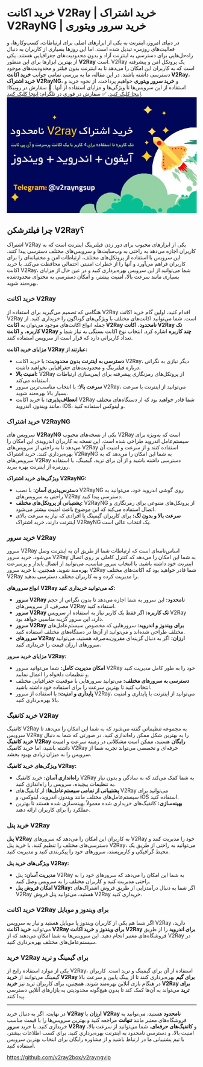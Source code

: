 # خرید اکانت V2Ray | خرید اشتراک V2RayNG | خرید سرور ویتوری

در دنیای امروز، اینترنت به یکی از ابزارهای اصلی برای ارتباطات، کسب‌وکارها، و فعالیت‌های روزمره تبدیل شده است. اما این روزها بسیاری از کاربران به دنبال راه‌حل‌هایی برای دسترسی به اینترنت آزاد و بدون محدودیت‌های جغرافیایی هستند. یکی از بهترین ابزارها برای این منظور **V2Ray** است. V2Ray یک پروتکل امن و پیشرفته است که به کاربران این امکان را می‌دهد تا به اینترنت بدون فیلتر و محدودیت‌های موجود دسترسی داشته باشند. در این مقاله، ما به بررسی تمامی جوانب **خرید اکانت V2Ray**، **خرید اشتراک V2RayNG**، و **خرید سرور ویتوری** خواهیم پرداخت. از نحوه خرید و استفاده از این سرویس‌ها تا ویژگی‌ها و مزایای استفاده از آنها.
🔵 سفارش در روبیکا:  [اینجا کلیک کنید](https://rubika.ir/mehdi_psychen).
✅ سفارش در فوری در تلگرام:  [اینجا کلیک کنید](https://t.me/v2rayngsup).
 ![t=خرید اکانت V2Ray | خرید اشتراک V2RayNG | خرید سرور ویتوری](https://raw.githubusercontent.com/v2raytv/v2ray/refs/heads/main/%D9%81%DB%8C%D9%84%D8%AA%D8%B1%D8%B4%DA%A9%D9%86%20%D9%88%DB%8C%D8%AA%D9%88%D8%B1%DB%8C%20V2RAY%20%D8%AE%D8%B1%DB%8C%D8%AF%20%D8%A7%D8%B4%D8%AA%D8%B1%D8%A7%DA%A9%20%D9%88%DB%8C%20%D9%BE%DB%8C%20%D8%A7%D9%86.jpg)
## چرا فیلترشکن V2Ray؟

اشتراک V2Ray یکی از ابزارهای محبوب برای دور زدن فیلترینگ اینترنت است که به کاربران اجازه می‌دهد به راحتی به وب‌سایت‌ها و سرویس‌های مختلف دسترسی پیدا کنند. این سرویس با استفاده از پروتکل‌های مختلف، ارتباطات امن و مخفیانه‌ای را برای کاربران فراهم می‌آورد و آنها را از خطرات امنیتی احتمالی محافظت می‌کند. با خرید اکانت V2Ray، شما می‌توانید از این سرویس بهره‌برداری کنید و در عین حال از مزایای بسیاری مانند سرعت بالا، امنیت بیشتر، و امکان دسترسی به محتوای محدودشده بهره‌مند شوید.

### خرید اکانت V2Ray

هنگامی که تصمیم می‌گیرید برای استفاده از V2Ray اقدام کنید، اولین گام خرید اکانت V2Ray است. شما می‌توانید اکانت‌های مختلف با ویژگی‌های گوناگون را خریداری کنید. از جمله انواع اکانت‌های موجود می‌توان به **اکانت V2Ray نامحدود**، **اکانت V2Ray تک کاربره**، و **اکانت V2Ray چند کاربره** اشاره کرد. انتخاب نوع اکانت بستگی به نیاز شما و تعداد کاربرانی دارد که قرار است از سرویس استفاده کنند.

**مزایای خرید اکانت V2Ray عبارتند از:**

- **دسترسی به اینترنت بدون محدودیت:** با خرید اکانت V2Ray، دیگر نیازی به نگرانی درباره فیلترینگ و محدودیت‌های جغرافیایی نخواهید داشت.
- **امنیت بالا:** V2Ray از پروتکل‌های رمزنگاری پیشرفته برای ایمن‌سازی ارتباطات استفاده می‌کند.
- **سرعت بالا:** با انتخاب مناسب‌ترین سرور V2Ray، می‌توانید از اینترنت با سرعت بسیار بالا بهره‌مند شوید.
- **انعطاف‌پذیری:** با خرید اکانت V2Ray شما قادر خواهید بود که از دستگاه‌های مختلف مانند ویندوز، اندروید، iOS، و لینوکس استفاده کنید.

### خرید اشتراک V2RayNG

سرویس های **V2RayNG** یکی از نسخه‌های محبوب V2Ray است که به‌ویژه برای سیستم‌عامل اندروید طراحی شده است. این نسخه به کاربران اندرویدی این امکان را می‌دهد تا به راحتی از سرویس‌های V2Ray استفاده کنند و از سرعت و امنیت آن بهره‌برداری کنند. خرید اشتراک V2RayNG به شما این امکان را می‌دهد که به سرویس‌های V2Ray دسترسی داشته باشید و از آن برای ترید، گیمینگ، یا استفاده روزمره از اینترنت بهره ببرید.

**ویژگی‌های خرید اشتراک V2RayNG:**

- **دسترس‌پذیری آسان:** با نصب V2RayNG روی گوشی اندروید خود، می‌توانید به راحتی به سرویس‌های V2Ray دسترسی پیدا کنید.
- **پشتیبانی از پروتکل‌های مختلف:** V2RayNG از پروتکل‌های متنوعی برای رمزنگاری و اتصال استفاده می‌کند که این موضوع باعث امنیت بیشتر می‌شود.
- **سرعت بالا و بدون لگ:** برای کاربران گیمینگ یا افرادی که نیاز به سرعت بالای اینترنت دارند، خرید اشتراک V2RayNG یک انتخاب عالی است.

### خرید سرور V2Ray

سرور V2Ray اساس‌نامه‌ای است که ارتباطات شما از طریق آن به اینترنت وصل می‌شود. خرید سرور V2Ray به شما این امکان را می‌دهد که کنترل کاملی بر روی اتصال اینترنت خود داشته باشید. با انتخاب سرور مناسب، می‌توانید از اتصال پایدار و پرسرعت بهره‌مند شوید. همچنین، با خرید سرور V2Ray شما قادر خواهید بود که اکانت‌های مختلف V2Ray را مدیریت کرده و به کاربران مختلف دسترسی بدهید.

**انواع سرورهای V2Ray که می‌توانید خریداری کنید:**

- **سرور V2Ray نامحدود:** این سرور به شما اجازه می‌دهد تا بدون نگرانی از حجم مصرفی، از سرویس‌های V2Ray استفاده کنید.
- **سرور V2Ray تک کاربره:** اگر فقط یک کاربر نیاز به استفاده از سرویس V2Ray دارد، این سرور گزینه مناسبی خواهد بود.
- **سرور V2Ray برای ویندوز و اندروید:** سرورهایی که مخصوص سیستم‌عامل‌های مختلف طراحی شده‌اند و می‌توانید از آن‌ها در دستگاه‌های مختلف استفاده کنید.
- **سرورهای V2Ray ارزان:** اگر به دنبال گزینه‌ای مقرون‌به‌صرفه هستید، می‌توانید سرورهای ارزان قیمت را خریداری کنید.

**مزایای خرید سرور V2Ray:**

- **امکان مدیریت کامل:** شما می‌توانید سرور V2Ray خود را به طور کامل مدیریت کنید و تنظیمات دلخواه را اعمال نمایید.
- **دسترسی به سرورهای مختلف:** می‌توانید سرورهایی با موقعیت جغرافیایی مختلف انتخاب کنید تا بهترین سرعت را برای استفاده خود داشته باشید.
- **پایداری و امنیت:** با استفاده از سرور V2Ray، می‌توانید از اینترنت با پایداری و امنیت بالا بهره‌برداری کنید.

### خرید کانفیگ V2Ray

کانفیگ V2Ray به مجموعه تنظیماتی گفته می‌شود که به شما این امکان را می‌دهد تا سرویس V2Ray را به بهترین شکل ممکن راه‌اندازی کنید. در صورتی که شما به دنبال **خرید کانفیگ V2Ray رایگان** هستید، ممکن است مشکلاتی در زمینه سرعت و امنیت داشته باشید، اما خرید کانفیگ V2Ray حرفه‌ای و تخصصی می‌تواند تجربه شما از سرویس را به میزان زیادی بهبود بخشد.

**ویژگی‌های خرید کانفیگ V2Ray:**

- **راه‌اندازی آسان:** خرید کانفیگ V2Ray به شما کمک می‌کند که به سادگی و بدون نیاز به تنظیمات پیچیده، سرویس را راه‌اندازی کنید.
- **پشتیبانی از تمامی سیستم‌عامل‌ها:** از کانفیگ‌های V2Ray می‌توانید برای سیستم‌عامل‌های مختلف مانند ویندوز، اندروید، لینوکس، و iOS استفاده کنید.
- **بهینه‌سازی:** کانفیگ‌های خریداری شده معمولاً بهینه‌سازی شده هستند تا بهترین عملکرد را برای کاربران ارائه دهند.

### خرید پنل V2Ray

**پنل V2Ray** به کاربران این امکان را می‌دهد که سرورهای V2Ray خود را مدیریت کنند و دسترسی‌های مختلف را تنظیم کنند. با خرید پنل V2Ray، می‌توانید به راحتی از طریق یک محیط گرافیکی و کاربرپسند، سرورهای خود را پیکربندی کنید و مدیریت کنید.

**ویژگی‌های خرید پنل V2Ray:**

- **مدیریت آسان:** پنل V2Ray به شما این امکان را می‌دهد که سرورهای خود را به راحتی مدیریت کنید و کاربران مختلف را به سرویس وصل کنید.
- **امکان فروش پنل V2Ray:** اگر شما به دنبال درآمدزایی از طریق فروش اشتراک‌های V2Ray هستید، می‌توانید پنل فروش V2Ray خریداری کنید.

### خرید اکانت V2Ray برای ویندوز و موبایل

اگر شما هم یکی از کاربران ویندوز یا موبایل هستید و نیاز به سرویس V2Ray دارید، می‌توانید **خرید اکانت V2Ray برای ویندوز** و **خرید اکانت V2Ray برای اندروید** را از طریق فروشگاه‌های معتبر انجام دهید. این سرویس‌ها به شما امکان می‌دهند که از V2Ray در سیستم‌عامل‌های مختلف بهره‌برداری کنید.

### خرید V2Ray برای گیمینگ و ترید

یکی از موارد استفاده رایج از V2Ray، استفاده از آن برای گیمینگ و ترید است. کاربران گیمینگ می‌توانند از **خرید V2Ray برای گیم** بهره‌برداری کنند تا از پینگ پایین و سرعت بالا در هنگام بازی آنلاین بهره‌مند شوند. همچنین، برای کاربران ترید نیز **خرید V2Ray برای ترید** می‌تواند به آن‌ها کمک کند تا بدون هیچ‌گونه محدودیتی به بازارهای آنلاین دسترسی پیدا کنند.

---

در نهایت، اگر به دنبال خرید **V2Ray ارزان** یا **V2Ray نامحدود** هستید، می‌توانید به فروشگاه‌های معتبر مانند **تنهانت** مراجعه کنید و بهترین سرویس‌ها را با قیمت مناسب خریداری کنید. با خرید **سرور V2Ray** و **کانفیگ‌های حرفه‌ای**، شما می‌توانید از سرعت بالا، امنیت بالا، و دسترسی نامحدود به اینترنت بهره‌برداری کنید. برای کسب اطلاعات بیشتر، با تیم پشتیبانی ما در ارتباط باشید و از مشاوره رایگان برای انتخاب بهترین سرویس استفاده کنید.

https://github.com/v2ray2box/v2rayngvip
